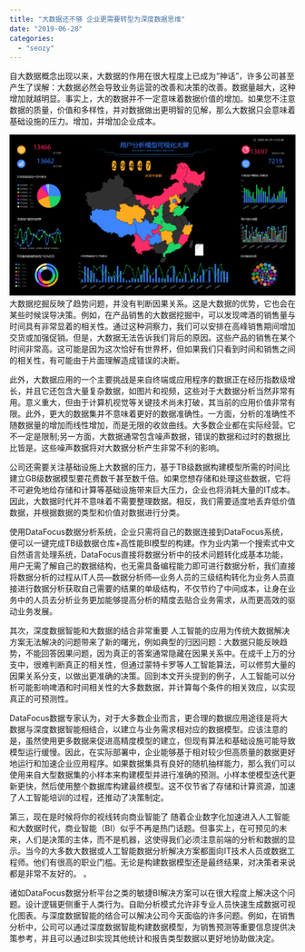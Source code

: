 ```yaml
---
title: "大数据还不够 企业更需要转型为深度数据思维"
date: "2019-06-28"
categories: 
  - "seozy"
---
```


自大数据概念出现以来，大数据的作用在很大程度上已成为“神话”，许多公司甚至产生了误解：大数据必然会导致业务运营的改善和决策的改善。数据量越大，这种增加就越明显。事实上，大的数据并不一定意味着数据价值的增加。如果您不注意数据的质量，价值和多样性，并对数据做出更明智的见解，那么大数据只会意味着基础设施的压力。增加，并增加企业成本。

![](images/word-image-51.png) 大数据挖掘反映了趋势问题，并没有判断因果关系。这是大数据的优势，它也会在某些时候误导决策。例如，在产品销售的大数据挖掘中，可以发现啤酒的销售量与时间具有非常显着的相关性。通过这种洞察力，我们可以安排在高峰销售期间增加交货或加强促销。但是，大数据无法告诉我们背后的原因。这些产品的销售在某个时间非常高。这可能是因为这次恰好有世界杯，但如果我们只看到时间和销售之间的相关性，有可能由于片面理解造成错误的决断。

此外，大数据应用的一个主要挑战是来自终端或应用程序的数据正在经历指数级增长，并且它还包含大量复杂数据，如图片和视频，这些对于大数据分析当然非常有用。意义重大，但由于计算机视觉等关键技术尚未打破，其当前的应用价值非常有限。此外，更大的数据集并不意味着更好的数据准确性。一方面，分析的准确性不随数据量的增加而线性增加，而是无限的收敛曲线。大多数企业都在实际经营。它不一定是限制;另一方面，大数据通常包含噪声数据，错误的数据和过时的数据比比皆是。这些噪声数据将对大数据分析产生非常不利的影响。

公司还需要关注基础设施上大数据的压力，基于TB级数据构建模型所需的时间比建立GB级数据模型要花费数千甚至数千倍。如果您想存储和处理这些数据，它将不可避免地给存储和计算等基础设施带来巨大压力，企业也将消耗大量的IT成本。因此，大数据时代并不意味着不需要整理数据。相反，我们需要适度地丢弃低价值数据，并根据数据的类型和价值对数据进行分类。

使用DataFocus数据分析系统，企业只需将自己的数据连接到DataFocus系统，便可以一键完成TB级数据仓库+高性能BI模型的构建。作为业内第一个搜索式中文自然语言处理系统，DataFocus直接将数据分析中的技术问题转化成基本功能，用户无需了解自己的数据结构，也无需具备编程能力即可进行数据分析，我们直接将数据分析的过程从IT人员—数据分析师—业务人员的三级结构转化为业务人员直接进行数据分析获取自己需要的结果的单级结构，不仅节约了中间成本，让身在业务中的人员去分析业务更加能够提高分析的精度去贴合业务需求，从而更高效的驱动业务发展。

其次，深度数据智能和大数据的结合非常重要 人工智能的应用为传统大数据解决方案无法解决的问题带来了新的曙光，例如典型的归因问题：大数据只能反映趋势，不能回答因果问题，因为真正的答案通常隐藏在因果关系中。在成千上万的分支中，很难判断真正的相关性，但通过蒙特卡罗等人工智能算法，可以修剪大量的因果关系分支，以做出更准确的决策。回到本文开头提到的例子，人工智能可以分析可能影响啤酒和时间相关性的大多数数据，并计算每个条件的相关效应，以实现真正的可预测性。

DataFocus数据专家认为，对于大多数企业而言，更合理的数据应用途径是将大数据与深度数据智能相结合，以建立与业务需求相对应的数据模型。应该注意的是，虽然使用更多数据来促进高精度模型的建立，但现有算法和基础设施可能导致模型运行缓慢。因此，在实际部署中，企业能够基于相对较少但高质量的数据更好地运行和加速企业应用程序。如果数据集具有良好的随机抽样能力，那么我们可以使用来自大型数据集的小样本来构建模型并进行准确的预测。小样本使模型迭代更新更快，然后使用整个数据库构建最终模型。这不仅节省了存储和计算资源，加速了人工智能培训的过程，还推动了决策制定。

第三，现在是时候将你的视线转向商业智能了 随着企业数字化加速进入人工智能和大数据时代，商业智能（BI）似乎不再是热门话题。但事实上，在可预见的未来，人们是决策的主体，而不是机器，这使得我们必须注意前端的分析和数据的显示。当今的大多数大数据或人工智能数据分析解决方案都面向IT技术人员或数据工程师。他们有很高的职业门槛。无论是构建数据模型还是最终结果，对决策者来说都是非常不友好的。 。

诸如DataFocus数据分析平台之类的敏捷BI解决方案可以在很大程度上解决这个问题。设计逻辑更侧重于人类行为。自助分析模式允许非专业人员快速生成数据可视化图表。与深度数据智能的结合可以解决公司今天面临的许多问题。例如，在销售分析中，公司可以通过深度数据智能构建数据模型，为销售预测等重要信息提供决策参考，并且可以通过BI实现其他统计和报告类型数据以更好地协助做决定。
